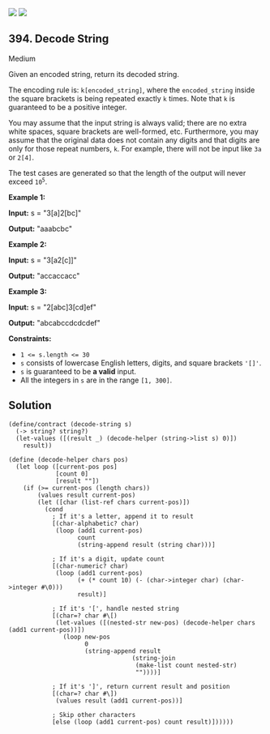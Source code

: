 [![](https://img.shields.io/github/stars/javadev/LeetCode-in-All?label=Stars&style=flat-square)](https://github.com/javadev/LeetCode-in-All)
[![](https://img.shields.io/github/forks/javadev/LeetCode-in-All?label=Fork%20me%20on%20GitHub%20&style=flat-square)](https://github.com/javadev/LeetCode-in-All/fork)

## 394\. Decode String

Medium

Given an encoded string, return its decoded string.

The encoding rule is: `k[encoded_string]`, where the `encoded_string` inside the square brackets is being repeated exactly `k` times. Note that `k` is guaranteed to be a positive integer.

You may assume that the input string is always valid; there are no extra white spaces, square brackets are well-formed, etc. Furthermore, you may assume that the original data does not contain any digits and that digits are only for those repeat numbers, `k`. For example, there will not be input like `3a` or `2[4]`.

The test cases are generated so that the length of the output will never exceed <code>10<sup>5</sup></code>.

**Example 1:**

**Input:** s = "3[a]2[bc]"

**Output:** "aaabcbc"

**Example 2:**

**Input:** s = "3[a2[c]]"

**Output:** "accaccacc"

**Example 3:**

**Input:** s = "2[abc]3[cd]ef"

**Output:** "abcabccdcdcdef"

**Constraints:**

*   `1 <= s.length <= 30`
*   `s` consists of lowercase English letters, digits, and square brackets `'[]'`.
*   `s` is guaranteed to be **a valid** input.
*   All the integers in `s` are in the range `[1, 300]`.

## Solution

```racket
(define/contract (decode-string s)
  (-> string? string?)
  (let-values ([(result _) (decode-helper (string->list s) 0)])
    result))

(define (decode-helper chars pos)
  (let loop ([current-pos pos]
             [count 0]
             [result ""])
    (if (>= current-pos (length chars))
        (values result current-pos)
        (let ([char (list-ref chars current-pos)])
          (cond
            ; If it's a letter, append it to result
            [(char-alphabetic? char)
             (loop (add1 current-pos)
                   count
                   (string-append result (string char)))]
            
            ; If it's a digit, update count
            [(char-numeric? char)
             (loop (add1 current-pos)
                   (+ (* count 10) (- (char->integer char) (char->integer #\0)))
                   result)]
            
            ; If it's '[', handle nested string
            [(char=? char #\[)
             (let-values ([(nested-str new-pos) (decode-helper chars (add1 current-pos))])
               (loop new-pos
                     0
                     (string-append result 
                                  (string-join 
                                   (make-list count nested-str)
                                   ""))))]
            
            ; If it's ']', return current result and position
            [(char=? char #\])
             (values result (add1 current-pos))]
            
            ; Skip other characters
            [else (loop (add1 current-pos) count result)])))))
```
